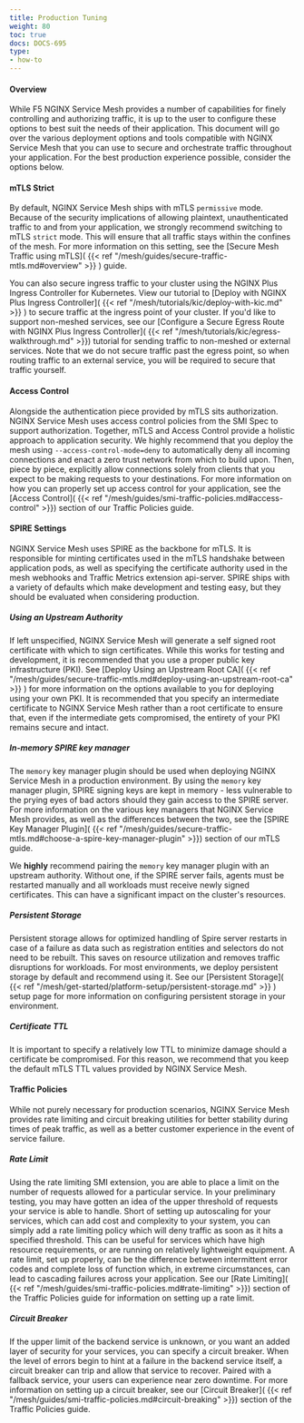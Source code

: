 ```yaml
---
title: Production Tuning
weight: 80
toc: true
docs: DOCS-695
type:
- how-to
---
```


#### Overview

While F5 NGINX Service Mesh provides a number of capabilities for finely controlling and authorizing traffic, it is up to the user to configure these options to best suit the needs of their application. This document will go over the various deployment options and tools compatible with NGINX Service Mesh that you can use to secure and orchestrate traffic throughout your application. For the best production experience possible, consider the options below.

#### mTLS Strict

By default, NGINX Service Mesh ships with mTLS `permissive` mode. Because of the security implications of allowing plaintext, unauthenticated traffic to and from your application, we strongly recommend switching to mTLS `strict` mode. This will ensure that all traffic stays within the confines of the mesh. For more information on this setting, see the [Secure Mesh Traffic using mTLS]( {{< ref "/mesh/guides/secure-traffic-mtls.md#overview" >}} ) guide.

You can also secure ingress traffic to your cluster using the NGINX Plus Ingress Controller for Kubernetes. View our tutorial to [Deploy with NGINX Plus Ingress Controller]( {{< ref "/mesh/tutorials/kic/deploy-with-kic.md" >}} ) to secure traffic at the ingress point of your cluster. If you'd like to support non-meshed services, see our [Configure a Secure Egress Route with NGINX Plus Ingress Controller]( {{< ref "/mesh/tutorials/kic/egress-walkthrough.md" >}}) tutorial for sending traffic to non-meshed or external services. Note that we do not secure traffic past the egress point, so when routing traffic to an external service, you will be required to secure that traffic yourself.

#### Access Control

Alongside the authentication piece provided by mTLS sits authorization. NGINX Service Mesh uses access control policies from the SMI Spec to support authorization. Together, mTLS and Access Control provide a holistic approach to application security. We highly recommend that you deploy the mesh using `--access-control-mode=deny` to automatically deny all incoming connections and enact a zero trust network from which to build upon. Then, piece by piece, explicitly allow connections solely from clients that you expect to be making requests to your destinations. For more information on how you can properly set up access control for your application, see the [Access Control]( {{< ref "/mesh/guides/smi-traffic-policies.md#access-control" >}}) section of our Traffic Policies guide.

#### SPIRE Settings

NGINX Service Mesh uses SPIRE as the backbone for mTLS. It is responsible for minting certificates used in the mTLS handshake between application pods, as well as specifying the certificate authority used in the mesh webhooks and Traffic Metrics extension api-server. SPIRE ships with a variety of defaults which make development and testing easy, but they should be evaluated when considering production.

##### Using an Upstream Authority

If left unspecified, NGINX Service Mesh will generate a self signed root certificate with which to sign certificates. While this works for testing and development, it is recommended that you use a proper public key infrastructure (PKI). See [Deploy Using an Upstream Root CA]( {{< ref "/mesh/guides/secure-traffic-mtls.md#deploy-using-an-upstream-root-ca" >}} ) for more information on the options available to you for deploying using your own PKI. It is recommended that you specify an intermediate certificate to NGINX Service Mesh rather than a root certificate to ensure that, even if the intermediate gets compromised, the entirety of your PKI remains secure and intact.

##### In-memory SPIRE key manager

The `memory` key manager plugin should be used when deploying NGINX Service Mesh in a production environment. By using the `memory` key manager plugin, SPIRE signing keys are kept in memory - less vulnerable to the prying eyes of bad actors should they gain access to the SPIRE server. For more information on the various key managers that NGINX Service Mesh provides, as well as the differences between the two, see the [SPIRE Key Manager Plugin]( {{< ref "/mesh/guides/secure-traffic-mtls.md#choose-a-spire-key-manager-plugin" >}}) section of our mTLS guide.

We **highly** recommend pairing the `memory` key manager plugin with an upstream authority. Without one, if the SPIRE server fails, agents must be restarted manually and all workloads must receive newly signed certificates. This can have a significant impact on the cluster's resources.

##### Persistent Storage

Persistent storage allows for optimized handling of Spire server restarts in case of a failure as data such as registration entities and selectors do not need to be rebuilt. This saves on resource utilization and removes traffic disruptions for workloads. For most environments, we deploy persistent storage by default and recommend using it. See our [Persistent Storage]( {{< ref "/mesh/get-started/platform-setup/persistent-storage.md" >}} ) setup page for more information on configuring persistent storage in your environment.

##### Certificate TTL

It is important to specify a relatively low TTL to minimize damage should a certificate be compromised. For this reason, we recommend that you keep the default mTLS TTL values provided by NGINX Service Mesh.

#### Traffic Policies

While not purely necessary for production scenarios, NGINX Service Mesh provides rate limiting and circuit breaking utilities for better stability during times of peak traffic, as well as a better customer experience in the event of service failure.

##### Rate Limit

Using the rate limiting SMI extension, you are able to place a limit on the number of requests allowed for a particular service. In your preliminary testing, you may have gotten an idea of the upper threshold of requests your service is able to handle. Short of setting up autoscaling for your services, which can add cost and complexity to your system, you can simply add a rate limiting policy which will deny traffic as soon as it hits a specified threshold. This can be useful for services which have high resource requirements, or are running on relatively lightweight equipment. A rate limit, set up properly, can be the difference between intermittent error codes and complete loss of function which, in extreme circumstances, can lead to cascading failures across your application. See our [Rate Limiting]( {{< ref "/mesh/guides/smi-traffic-policies.md#rate-limiting" >}}) section of the Traffic Policies guide for information on setting up a rate limit.

##### Circuit Breaker

If the upper limit of the backend service is unknown, or you want an added layer of security for your services, you can specify a circuit breaker. When the level of errors begin to hint at a failure in the backend service itself, a circuit breaker can trip and allow that service to recover. Paired with a fallback service, your users can experience near zero downtime. For more information on setting up a circuit breaker, see our [Circuit Breaker]( {{< ref "/mesh/guides/smi-traffic-policies.md#circuit-breaking" >}}) section of the Traffic Policies guide.
